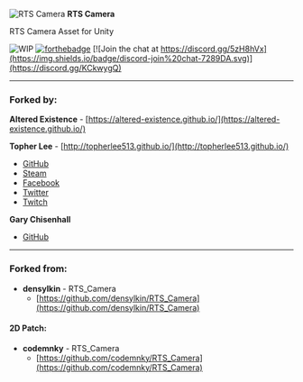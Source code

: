 ![RTS Camera](Editor/images/altx_icon_64.png) **RTS Camera**

RTS Camera Asset for Unity

![WIP](https://camo.githubusercontent.com/96997bf4724da51b7b3bd96d341a0c1efb2b38ab/68747470733a2f2f756e706b672e636f6d2f76767769702f5749502e737667)
[![forthebadge](https://forthebadge.com/images/badges/fuck-it-ship-it.svg)](https://forthebadge.com)
[![Join the chat at https://discord.gg/5zH8hVx](https://img.shields.io/badge/discord-join%20chat-7289DA.svg)](https://discord.gg/KCkwygQ)

-----
### Forked by:

**Altered Existence** - [https://altered-existence.github.io/](https://altered-existence.github.io/)

**Topher Lee** - [http://topherlee513.github.io/](http://topherlee513.github.io/)
  - [GitHub](https://github.com/TopherLee513)
  - [Steam](https://steamcommunity.com/id/TopherLee513/)
  - [Facebook](https://www.facebook.com/topher.lee.13)
  - [Twitter](https://twitter.com/TopherLee513)
  - [Twitch](https://www.twitch.tv/topherlee513)


**Gary Chisenhall**
  - [GitHub](https://github.com/glchisenhall)
  -----
### Forked from:
- **densylkin** - RTS_Camera
  - [https://github.com/densylkin/RTS_Camera](https://github.com/densylkin/RTS_Camera)

#### 2D Patch:
  - **codemnky** - RTS_Camera
    - [https://github.com/codemnky/RTS_Camera](https://github.com/codemnky/RTS_Camera)
